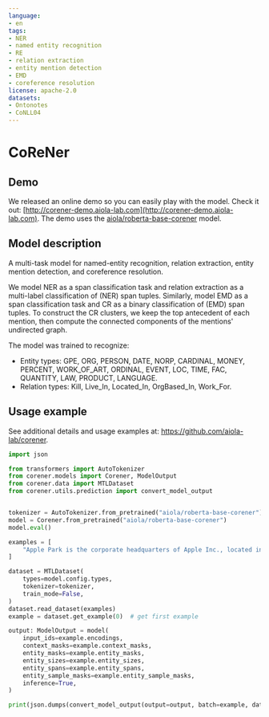 ```yaml
---
language:
- en
tags:
- NER
- named entity recognition
- RE
- relation extraction
- entity mention detection
- EMD
- coreference resolution
license: apache-2.0
datasets:
- Ontonotes
- CoNLL04
---
```


# CoReNer

## Demo

We released an online demo so you can easily play with the model. Check it out: [http://corener-demo.aiola-lab.com](http://corener-demo.aiola-lab.com). 
The demo uses the [aiola/roberta-base-corener](https://huggingface.co/aiola/roberta-base-corener) model.

## Model description

A multi-task model for named-entity recognition, relation extraction, entity mention detection, and coreference resolution.

We model NER as a span classification task and relation extraction as a multi-label classification of (NER) span tuples.
Similarly, model EMD as a span classification task and CR as a binary classification of (EMD) span tuples.
To construct the CR clusters, we keep the top antecedent of each mention, then compute the connected components of the mentions' undirected graph.

The model was trained to recognize: 
- Entity types: GPE, ORG, PERSON, DATE, NORP, CARDINAL, MONEY, PERCENT, WORK_OF_ART, ORDINAL, EVENT, LOC, TIME, FAC, QUANTITY, LAW, PRODUCT, LANGUAGE. 
- Relation types: Kill, Live_In, Located_In, OrgBased_In, Work_For.

## Usage example

See additional details and usage examples at: https://github.com/aiola-lab/corener.

```python
import json

from transformers import AutoTokenizer
from corener.models import Corener, ModelOutput
from corener.data import MTLDataset
from corener.utils.prediction import convert_model_output


tokenizer = AutoTokenizer.from_pretrained("aiola/roberta-base-corener")
model = Corener.from_pretrained("aiola/roberta-base-corener")
model.eval()

examples = [
    "Apple Park is the corporate headquarters of Apple Inc., located in Cupertino, California, United States. It was opened to employees in April 2017, while construction was still underway, and superseded the original headquarters at 1 Infinite Loop, which opened in 1993."
]

dataset = MTLDataset(
    types=model.config.types, 
    tokenizer=tokenizer,
    train_mode=False,
)
dataset.read_dataset(examples)
example = dataset.get_example(0)  # get first example

output: ModelOutput = model(
    input_ids=example.encodings,
    context_masks=example.context_masks,
    entity_masks=example.entity_masks,
    entity_sizes=example.entity_sizes,
    entity_spans=example.entity_spans,
    entity_sample_masks=example.entity_sample_masks,
    inference=True,
)

print(json.dumps(convert_model_output(output=output, batch=example, dataset=dataset), indent=2))
```
